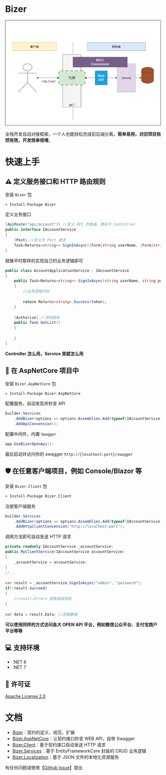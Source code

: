# Bizer
![](asset/bizer.png)

全栈开发自动对接框架，一个人也能轻松完成前后端分离。**简单易用，对旧项目依然有效，开发效率倍增**。

# 快速上手
## :warning: 定义服务接口和 HTTP 路由规则
安装 `Bizer` 包
```ps
> Install-Package Bizer
```
定义业务接口
```cs
[ApiRoute("api/account")] //定义 API 的路由，类似于 Controller
public interface IAccountService
{
	[Post] //定义为 Post 请求
	Task<Returns<string>> SignInAsync([Form]string userName, [Form]string password); //参数使用 form 方式
}
```

就像平时那样的实现自己的业务逻辑即可
```cs
public class AccountApplicationService : IAccountService
{
	public Task<Returns<string>> SignInAsync(string userName, string password)
	{
		//业务逻辑代码

		return Returns<string>.Success(token);
	}

	[Authorize] //添加授权
	public Task GetList()
	{

	}
}
```
**Controller 怎么用，Service 里就怎么用**

## :pushpin: 在 AspNetCore 项目中
安装 `Bizer.AspNetCore` 包
```ps
> Install-Package Bizer.AspNetCore
```
配置服务，自动发现并秒变 API
```cs
builder.Services
	.AddBizer(options => options.Assemblies.Add(typeof(IAccountService).Assembly))
	.AddApiConvension();
```
配置中间件，内置 `Swagger`
```cs
app.UseBizerOpenApi();
```
最后启动并访问你的 swagger `http://{localhost:port}/swagger`

## :shield: 在任意客户端项目，例如 Console/Blazor 等
安装 `Bizer.Client` 包
```ps
> Install-Package Bizer.Client
```
注册客户端服务
```cs
builder.Services
	.AddBizer(options => options.Assemblies.Add(typeof(IAccountService).Assembly))
	.AddHttpClientConvension("http://localhost:port");
```
调用方法即可自动发送 HTTP 请求
```cs
private readonly IAccountService _accountService;
public MyClientService(IAccountService accountService)
{
	_accountService = accountService;
}
//...

var result = _accountService.SignInAsync("admin", "password");
if(!result.Succeed)
{
	//result.Errors 获取错误信息
}

var data = result.Data; //获取数据
```

**可以使用同样的方式访问各大 OPEN API 平台，例如微信公众平台、支付宝商户平台等等**


## :computer: 支持环境
* .NET 6
* .NET 7

## :page_with_curl: 许可证
[Apache License 2.0](https://apache.org/licenses/LICENSE-2.0)


# 文档
- [Bizer](src/Bizer/readme.md)：契约的定义、规范、扩展
- [Bizer.AspNetCore](src/Bizer.AspNetCore/readme.md)：让契约接口秒变 WEB API，自带 Swagger
- [Bizer.Client](src/Bizer.Client/readme.md)：基于契约接口自动发送 HTTP 请求
- [Bizer.Services](src/Bizer.Services/readme.md)：基于 EntityFrameworkCore 封装的 CRUD 业务逻辑
- [Bizer.Localization](src/Bizer.Localization/readme.md)：基于 JSON 文件的本地化资源服务



有任何问题请使用【[Github Issue](https://github.com/AchievedOwner/Bizer/issues)】提出